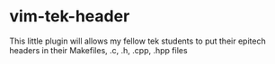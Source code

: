 # vim-tek-header
This little plugin will allows my fellow tek students to put their epitech headers in their Makefiles, .c, .h, .cpp, .hpp files
